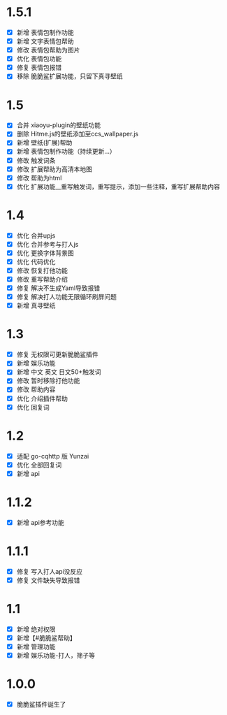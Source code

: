 # 1.5.1
- [x] 新增 表情包制作功能
- [x] 新增 文字表情包帮助
- [x] 修改 表情包帮助为图片
- [x] 优化 表情包功能
- [x] 修复 表情包报错
- [x] 移除 脆脆鲨扩展功能，只留下真寻壁纸

# 1.5

- [x] 合并 xiaoyu-plugin的壁纸功能
- [x] 删除 Hitme.js的壁纸添加至ccs_wallpaper.js
- [x] 新增 壁纸(扩展)帮助
- [x] 新增 表情包制作功能（持续更新...）
- [x] 修改 触发词条
- [x] 修改 扩展帮助为高清本地图
- [x] 修改 帮助为html
- [x] 优化 扩展功能__重写触发词，重写提示，添加一些注释，重写扩展帮助内容

# 1.4

- [x] 优化 合并upjs
- [x] 优化 合并参考与打人js
- [x] 优化 更换字体背景图
- [x] 优化 代码优化
- [x] 修改 恢复打他功能
- [x] 修改 重写帮助介绍
- [x] 修复 解决不生成Yaml导致报错
- [x] 修复 解决打人功能无限循环刷屏问题
- [x] 新增 真寻壁纸

# 1.3

- [x] 修复 无权限可更新脆脆鲨插件
- [x] 新增 娱乐功能
- [x] 新增 中文 英文 日文50+触发词
- [x] 修改 暂时移除打他功能
- [x] 修改 帮助内容
- [x] 优化 介绍插件帮助
- [x] 优化 回复词

# 1.2

- [x] 适配 go-cqhttp 版 Yunzai
- [x] 优化 全部回复词
- [x] 新增 api

# 1.1.2

- [x] 新增 api参考功能

# 1.1.1

- [x] 修复 写入打人api没反应
- [x] 修复 文件缺失导致报错

# 1.1

- [x] 新增 绝对权限
- [x] 新增【#脆脆鲨帮助】
- [x] 新增 管理功能
- [x] 新增 娱乐功能-打人，筛子等

# 1.0.0

- [x] 脆脆鲨插件诞生了 



